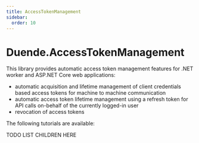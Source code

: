 ```yaml
---
title: AccessTokenManagement
sidebar:
  order: 10
---
```



Duende.AccessTokenManagement
========

This library provides automatic access token management features for .NET worker and ASP.NET Core web applications:

* automatic acquisition and lifetime management of client credentials based access tokens for machine to machine communication
* automatic access token lifetime management using a refresh token for API calls on-behalf of the currently logged-in user
* revocation of access tokens

The following tutorials are available:

TODO LIST CHILDREN HERE
